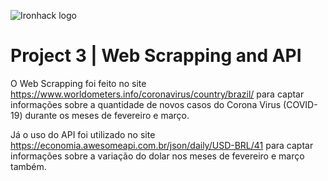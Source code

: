 ![Ironhack logo](https://i.imgur.com/1QgrNNw.png)

# Project 3 | Web Scrapping and API

O Web Scrapping foi feito no site https://www.worldometers.info/coronavirus/country/brazil/ para captar informações sobre a quantidade de novos casos do Corona Virus (COVID-19) durante os meses de fevereiro e março.

Já o uso do API foi utilizado no site https://economia.awesomeapi.com.br/json/daily/USD-BRL/41 para captar informações sobre a variação do dolar nos meses de fevereiro e março também.
